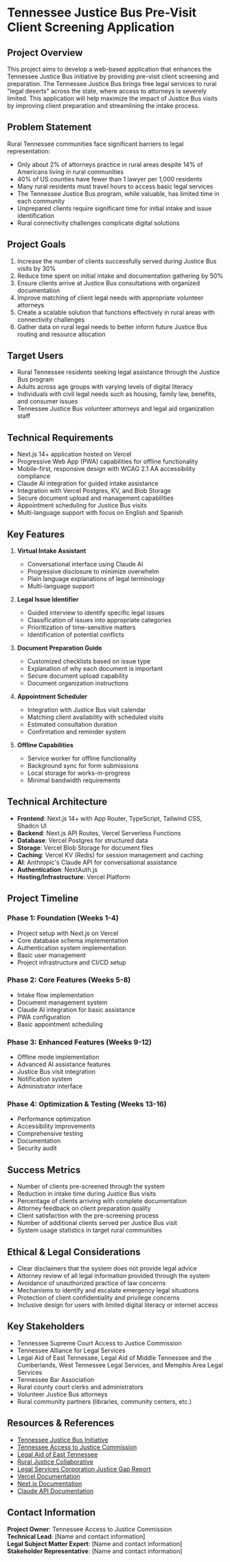 # Tennessee Justice Bus Pre-Visit Client Screening Application

## Project Overview

This project aims to develop a web-based application that enhances the Tennessee Justice Bus initiative by providing pre-visit client screening and preparation. The Tennessee Justice Bus brings free legal services to rural "legal deserts" across the state, where access to attorneys is severely limited. This application will help maximize the impact of Justice Bus visits by improving client preparation and streamlining the intake process.

## Problem Statement

Rural Tennessee communities face significant barriers to legal representation:

- Only about 2% of attorneys practice in rural areas despite 14% of Americans living in rural communities
- 40% of US counties have fewer than 1 lawyer per 1,000 residents
- Many rural residents must travel hours to access basic legal services
- The Tennessee Justice Bus program, while valuable, has limited time in each community
- Unprepared clients require significant time for initial intake and issue identification
- Rural connectivity challenges complicate digital solutions

## Project Goals

1. Increase the number of clients successfully served during Justice Bus visits by 30%
2. Reduce time spent on initial intake and documentation gathering by 50%
3. Ensure clients arrive at Justice Bus consultations with organized documentation
4. Improve matching of client legal needs with appropriate volunteer attorneys
5. Create a scalable solution that functions effectively in rural areas with connectivity challenges
6. Gather data on rural legal needs to better inform future Justice Bus routing and resource allocation

## Target Users

- Rural Tennessee residents seeking legal assistance through the Justice Bus program
- Adults across age groups with varying levels of digital literacy
- Individuals with civil legal needs such as housing, family law, benefits, and consumer issues
- Tennessee Justice Bus volunteer attorneys and legal aid organization staff

## Technical Requirements

- Next.js 14+ application hosted on Vercel
- Progressive Web App (PWA) capabilities for offline functionality
- Mobile-first, responsive design with WCAG 2.1 AA accessibility compliance
- Claude AI integration for guided intake assistance
- Integration with Vercel Postgres, KV, and Blob Storage
- Secure document upload and management capabilities
- Appointment scheduling for Justice Bus visits
- Multi-language support with focus on English and Spanish

## Key Features

1. **Virtual Intake Assistant**

   - Conversational interface using Claude AI
   - Progressive disclosure to minimize overwhelm
   - Plain language explanations of legal terminology
   - Multi-language support

2. **Legal Issue Identifier**

   - Guided interview to identify specific legal issues
   - Classification of issues into appropriate categories
   - Prioritization of time-sensitive matters
   - Identification of potential conflicts

3. **Document Preparation Guide**

   - Customized checklists based on issue type
   - Explanation of why each document is important
   - Secure document upload capability
   - Document organization instructions

4. **Appointment Scheduler**

   - Integration with Justice Bus visit calendar
   - Matching client availability with scheduled visits
   - Estimated consultation duration
   - Confirmation and reminder system

5. **Offline Capabilities**
   - Service worker for offline functionality
   - Background sync for form submissions
   - Local storage for works-in-progress
   - Minimal bandwidth requirements

## Technical Architecture

- **Frontend**: Next.js 14+ with App Router, TypeScript, Tailwind CSS, Shadcn UI
- **Backend**: Next.js API Routes, Vercel Serverless Functions
- **Database**: Vercel Postgres for structured data
- **Storage**: Vercel Blob Storage for document files
- **Caching**: Vercel KV (Redis) for session management and caching
- **AI**: Anthropic's Claude API for conversational assistance
- **Authentication**: NextAuth.js
- **Hosting/Infrastructure**: Vercel Platform

## Project Timeline

### Phase 1: Foundation (Weeks 1-4)

- Project setup with Next.js on Vercel
- Core database schema implementation
- Authentication system implementation
- Basic user management
- Project infrastructure and CI/CD setup

### Phase 2: Core Features (Weeks 5-8)

- Intake flow implementation
- Document management system
- Claude AI integration for basic assistance
- PWA configuration
- Basic appointment scheduling

### Phase 3: Enhanced Features (Weeks 9-12)

- Offline mode implementation
- Advanced AI assistance features
- Justice Bus visit integration
- Notification system
- Administrator interface

### Phase 4: Optimization & Testing (Weeks 13-16)

- Performance optimization
- Accessibility improvements
- Comprehensive testing
- Documentation
- Security audit

## Success Metrics

- Number of clients pre-screened through the system
- Reduction in intake time during Justice Bus visits
- Percentage of clients arriving with complete documentation
- Attorney feedback on client preparation quality
- Client satisfaction with the pre-screening process
- Number of additional clients served per Justice Bus visit
- System usage statistics in target rural communities

## Ethical & Legal Considerations

- Clear disclaimers that the system does not provide legal advice
- Attorney review of all legal information provided through the system
- Avoidance of unauthorized practice of law concerns
- Mechanisms to identify and escalate emergency legal situations
- Protection of client confidentiality and privilege concerns
- Inclusive design for users with limited digital literacy or internet access

## Key Stakeholders

- Tennessee Supreme Court Access to Justice Commission
- Tennessee Alliance for Legal Services
- Legal Aid of East Tennessee, Legal Aid of Middle Tennessee and the Cumberlands, West Tennessee Legal Services, and Memphis Area Legal Services
- Tennessee Bar Association
- Rural county court clerks and administrators
- Volunteer Justice Bus attorneys
- Rural community partners (libraries, community centers, etc.)

## Resources & References

- [Tennessee Justice Bus Initiative](https://justiceforalltn.org/)
- [Tennessee Access to Justice Commission](https://www.tncourts.gov/programs/access-justice)
- [Legal Aid of East Tennessee](https://www.laet.org/)
- [Rural Justice Collaborative](https://www.ruraljusticecollaborative.org/)
- [Legal Services Corporation Justice Gap Report](https://justicegap.lsc.gov/)
- [Vercel Documentation](https://vercel.com/docs)
- [Next.js Documentation](https://nextjs.org/docs)
- [Claude API Documentation](https://docs.anthropic.com/claude/reference/getting-started-with-the-api)

## Contact Information

**Project Owner**: Tennessee Access to Justice Commission  
**Technical Lead**: [Name and contact information]  
**Legal Subject Matter Expert**: [Name and contact information]  
**Stakeholder Representative**: [Name and contact information]
